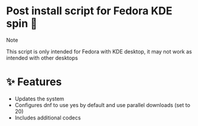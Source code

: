 # Post install script for Fedora KDE spin 👋

> [!NOTE]
> This script is only intended for Fedora with KDE desktop, it may not work as intended with other desktops

# ✨ Features
* Updates the system
* Configures dnf to use yes by default and use parallel downloads (set to 20)
* Includes additional codecs